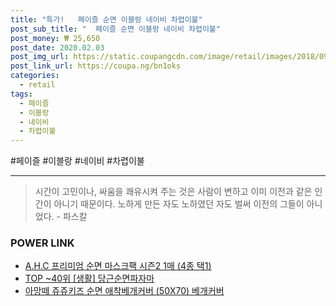 ```yaml
--- 
title: "특가!   페이즐 순면 이블랑 네이비 차렵이불" 
post_sub_title: "  페이즐 순면 이블랑 네이비 차렵이불" 
post_money: ₩ 25,650 
post_date: 2020.02.03 
post_img_url: https://static.coupangcdn.com/image/retail/images/2018/09/11/12/2/a155db73-78eb-4d68-82c5-b54a53282bab.jpg 
post_link_url: https://coupa.ng/bn1oks 
categories: 
  - retail 
tags: 
  - 페이즐 
  - 이블랑 
  - 네이비 
  - 차렵이불 
--- 
```

  #페이즐 #이블랑 #네이비 #차렵이불 
<hr> 

> 시간이 고민이나, 싸움을 쾌유시켜 주는 것은 사람이 변하고 이미 이전과 같은 인간이 아니기 때문이다. 노하게 만든 자도 노하였던 자도 벌써 이전의 그들이 아니었다. - 파스칼 


### POWER LINK

* <a href="https://blog.naver.com/sakai111/221776780943" target="_blank">A.H.C 프리미엄 순면 마스크팩 시즌2 1매 (4종 택1)</a>
* <a href="https://blog.naver.com/fasyy4321/221781031808" target="_blank"> TOP ~40위 [생활] 당근순면파자마</a>
* <a href="https://blog.naver.com/fasyy4321/221781072853" target="_blank">아망떼 쥬쥬키즈 순면 애착베개커버 (50X70) 베개커버</a>
